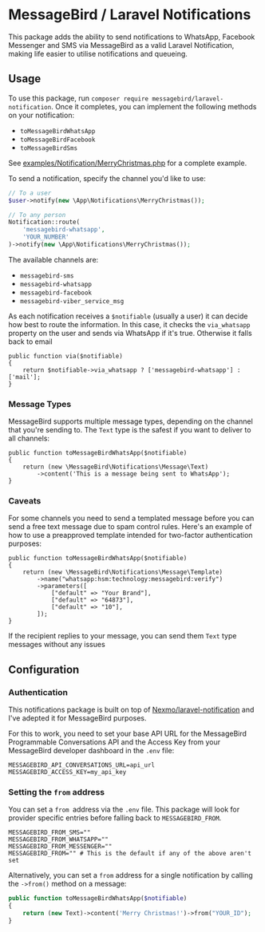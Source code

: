 # MessageBird / Laravel Notifications

This package adds the ability to send notifications to WhatsApp, Facebook Messenger and SMS via MessageBird as a valid Laravel Notification, making life easier to utilise notifications and queueing.

## Usage

To use this package, run `composer require messagebird/laravel-notification`. Once it completes, you can implement the following methods on your notification:

* `toMessageBirdWhatsApp`
* `toMessageBirdFacebook`
* `toMessageBirdSms`

See [examples/Notification/MerryChristmas.php](examples/Notification/MerryChristmas.php) for a complete example.

To send a notification, specify the channel you'd like to use:

```php
// To a user
$user->notify(new \App\Notifications\MerryChristmas());

// To any person
Notification::route(
    'messagebird-whatsapp',
    'YOUR_NUMBER'
)->notify(new \App\Notifications\MerryChristmas());
```

The available channels are:

* `messagebird-sms`
* `messagebird-whatsapp`
* `messagebird-facebook`
* `messagebird-viber_service_msg`

As each notification receives a `$notifiable` (usually a user) it can decide how best to route the information. In this case, it checks the `via_whatsapp` property on the user and sends via WhatsApp if it's true. Otherwise it falls back to email

```
public function via($notifiable)
{
    return $notifiable->via_whatsapp ? ['messagebird-whatsapp'] : ['mail'];
}
```

### Message Types

MessageBird supports multiple message types, depending on the channel that you're sending to. The `Text` type is the safest if you want to deliver to all channels:

```
public function toMessageBirdWhatsApp($notifiable)
{
    return (new \MessageBird\Notifications\Message\Text)
        ->content('This is a message being sent to WhatsApp');
}
```

### Caveats

For some channels you need to send a templated message before you can send a free text message due to spam control rules. Here's an example of how to use a preapproved template intended for two-factor authentication purposes:

```
public function toMessageBirdWhatsApp($notifiable)
{
    return (new \MessageBird\Notifications\Message\Template)
        ->name("whatsapp:hsm:technology:messagebird:verify")
        ->parameters([
            ["default" => "Your Brand"],
            ["default" => "64873"],
            ["default" => "10"],
        ]);
}
```

If the recipient replies to your message, you can send them `Text` type messages without any issues

## Configuration

### Authentication

This notifications package is built on top of [Nexmo/laravel-notification](https://github.com/Nexmo/laravel-notification) and I've adepted it for MessageBird purposes.

For this to work, you need to set your base API URL for the MessageBird Programmable Conversations API and the Access Key from your MessageBird developer dashboard in the `.env` file:

```
MESSAGEBIRD_API_CONVERSATIONS_URL=api_url
MESSAGEBIRD_ACCESS_KEY=my_api_key
```

### Setting the `from` address

You can set a `from `address via the `.env` file. This package will look for provider specific entries before falling back to `MESSAGEBIRD_FROM`.

```
MESSAGEBIRD_FROM_SMS=""
MESSAGEBIRD_FROM_WHATSAPP=""
MESSAGEBIRD_FROM_MESSENGER=""
MESSAGEBIRD_FROM="" # This is the default if any of the above aren't set
```

Alternatively, you can set a `from` address for a single notification by calling the `->from()` method on a message:

```php
public function toMessageBirdWhatsApp($notifiable)
{
    return (new Text)->content('Merry Christmas!')->from("YOUR_ID");
}
```
